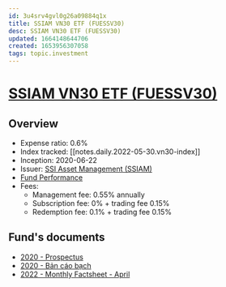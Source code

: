 ```yaml
---
id: 3u4srv4gvl0g26a09884q1x
title: SSIAM VN30 ETF (FUESSV30)
desc: SSIAM VN30 ETF (FUESSV30)
updated: 1664148644706
created: 1653956307058
tags: topic.investment
---
```

# [SSIAM VN30 ETF (FUESSV30)](https://www.ssi.com.vn/en/ssiam/fund-information-ssiam-vn30)

## Overview

- Expense ratio: 0.6%
- Index tracked: [[notes.daily.2022-05-30.vn30-index]]
- Inception: 2020-06-22
- Issuer: [SSI Asset Management (SSIAM)](https://www.ssi.com.vn/en/ssiam/who-we-are)
- [Fund Performance](https://www.ssi.com.vn/en/ssiam/performance-vn30)
- Fees:
    - Management fee: 0.55% annually
    - Subscription fee: 0% + trading fee 0.15%
    - Redemption fee: 0.1% + trading fee 0.15%

## Fund's documents

- [2020 - Prospectus](https://masvn.com/api/attachment/file/1634786746779-ProspectusETFSSIAMETFVN30_ENG.pdf)
- [2020 - Bản cáo bạch](https://masvn.com/api/attachment/file/1630480175274-20201007-BanCaoBachQuyETFSSIAMVN30.pdf)
- [2022 - Monthly Factsheet - April](https://masvn.com/api/attachment/file/1653271880950-SSIAMVN30ETF_Factsheet_VIE_30042022.pdf)